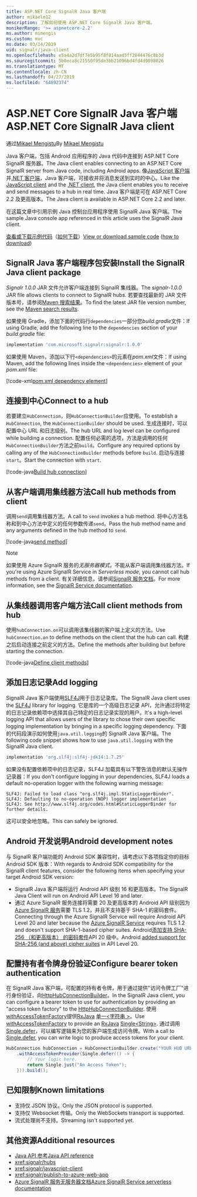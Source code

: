 ```yaml
---
title: ASP.NET Core SignalR Java 客户端
author: mikaelm12
description: 了解如何使用 ASP.NET Core SignalR Java 客户端。
monikerRange: '>= aspnetcore-2.2'
ms.author: mimengis
ms.custom: mvc
ms.date: 03/14/2019
uid: signalr/java-client
ms.openlocfilehash: e5a4a2d7df7e5b95f8f814aad5ff2844476c8b3d
ms.sourcegitcommit: 5b0eca8c21550f95de3bb21096bd4fd4d9098026
ms.translationtype: MT
ms.contentlocale: zh-CN
ms.lasthandoff: 04/27/2019
ms.locfileid: "64892374"
---
```

# <a name="aspnet-core-signalr-java-client"></a><span data-ttu-id="465d6-103">ASP.NET Core SignalR Java 客户端</span><span class="sxs-lookup"><span data-stu-id="465d6-103">ASP.NET Core SignalR Java client</span></span>

<span data-ttu-id="465d6-104">通过[Mikael Mengistu](https://twitter.com/MikaelM_12)</span><span class="sxs-lookup"><span data-stu-id="465d6-104">By [Mikael Mengistu](https://twitter.com/MikaelM_12)</span></span>

<span data-ttu-id="465d6-105">Java 客户端，包括 Android 应用程序的 Java 代码中连接到 ASP.NET Core SignalR 服务器。</span><span class="sxs-lookup"><span data-stu-id="465d6-105">The Java client enables connecting to an ASP.NET Core SignalR server from Java code, including Android apps.</span></span> <span data-ttu-id="465d6-106">像[JavaScript 客户端](xref:signalr/javascript-client)并[.NET 客户端](xref:signalr/dotnet-client)，Java 客户端，可接收并将消息发送到实时的中心。</span><span class="sxs-lookup"><span data-stu-id="465d6-106">Like the [JavaScript client](xref:signalr/javascript-client) and the [.NET client](xref:signalr/dotnet-client), the Java client enables you to receive and send messages to a hub in real time.</span></span> <span data-ttu-id="465d6-107">Java 客户端是可在 ASP.NET Core 2.2 及更高版本。</span><span class="sxs-lookup"><span data-stu-id="465d6-107">The Java client is available in ASP.NET Core 2.2 and later.</span></span>

<span data-ttu-id="465d6-108">在这篇文章中引用示例 Java 控制台应用程序使用 SignalR Java 客户端。</span><span class="sxs-lookup"><span data-stu-id="465d6-108">The sample Java console app referenced in this article uses the SignalR Java client.</span></span>

<span data-ttu-id="465d6-109">[查看或下载示例代码](https://github.com/aspnet/AspNetCore.Docs/tree/master/aspnetcore/signalr/java-client/sample)（[如何下载](xref:index#how-to-download-a-sample)）</span><span class="sxs-lookup"><span data-stu-id="465d6-109">[View or download sample code](https://github.com/aspnet/AspNetCore.Docs/tree/master/aspnetcore/signalr/java-client/sample) ([how to download](xref:index#how-to-download-a-sample))</span></span>

## <a name="install-the-signalr-java-client-package"></a><span data-ttu-id="465d6-110">SignalR Java 客户端程序包安装</span><span class="sxs-lookup"><span data-stu-id="465d6-110">Install the SignalR Java client package</span></span>

<span data-ttu-id="465d6-111">*Signalr 1.0.0* JAR 文件允许客户端连接到 SignalR 集线器。</span><span class="sxs-lookup"><span data-stu-id="465d6-111">The *signalr-1.0.0* JAR file allows clients to connect to SignalR hubs.</span></span> <span data-ttu-id="465d6-112">若要查找最新的 JAR 文件版本号，请参阅[Maven 搜索结果](https://search.maven.org/search?q=g:com.microsoft.signalr%20AND%20a:signalr)。</span><span class="sxs-lookup"><span data-stu-id="465d6-112">To find the latest JAR file version number, see the [Maven search results](https://search.maven.org/search?q=g:com.microsoft.signalr%20AND%20a:signalr).</span></span>

<span data-ttu-id="465d6-113">如果使用 Gradle，添加下面的代码行`dependencies`一部分您*build.gradle*文件：</span><span class="sxs-lookup"><span data-stu-id="465d6-113">If using Gradle, add the following line to the `dependencies` section of your *build.gradle* file:</span></span>

```gradle
implementation 'com.microsoft.signalr:signalr:1.0.0'
```

<span data-ttu-id="465d6-114">如果使用 Maven，添加以下行`<dependencies>`的元素在*pom.xml*文件：</span><span class="sxs-lookup"><span data-stu-id="465d6-114">If using Maven, add the following lines inside the `<dependencies>` element of your *pom.xml* file:</span></span>

[!code-xml[pom.xml dependency element](java-client/sample/pom.xml?name=snippet_dependencyElement)]

## <a name="connect-to-a-hub"></a><span data-ttu-id="465d6-115">连接到中心</span><span class="sxs-lookup"><span data-stu-id="465d6-115">Connect to a hub</span></span>

<span data-ttu-id="465d6-116">若要建立`HubConnection`，则`HubConnectionBuilder`应使用。</span><span class="sxs-lookup"><span data-stu-id="465d6-116">To establish a `HubConnection`, the `HubConnectionBuilder` should be used.</span></span> <span data-ttu-id="465d6-117">生成连接时，可以配置中心 URL 和日志级别。</span><span class="sxs-lookup"><span data-stu-id="465d6-117">The hub URL and log level can be configured while building a connection.</span></span> <span data-ttu-id="465d6-118">配置任何必需的选项，方法是调用的任何`HubConnectionBuilder`方法之前`build`。</span><span class="sxs-lookup"><span data-stu-id="465d6-118">Configure any required options by calling any of the `HubConnectionBuilder` methods before `build`.</span></span> <span data-ttu-id="465d6-119">启动与连接`start`。</span><span class="sxs-lookup"><span data-stu-id="465d6-119">Start the connection with `start`.</span></span>

[!code-java[Build hub connection](java-client/sample/src/main/java/Chat.java?range=16-17)]

## <a name="call-hub-methods-from-client"></a><span data-ttu-id="465d6-120">从客户端调用集线器方法</span><span class="sxs-lookup"><span data-stu-id="465d6-120">Call hub methods from client</span></span>

<span data-ttu-id="465d6-121">调用`send`调用集线器方法。</span><span class="sxs-lookup"><span data-stu-id="465d6-121">A call to `send` invokes a hub method.</span></span> <span data-ttu-id="465d6-122">将中心方法名称和到中心方法中定义的任何参数传递`send`。</span><span class="sxs-lookup"><span data-stu-id="465d6-122">Pass the hub method name and any arguments defined in the hub method to `send`.</span></span>

[!code-java[send method](java-client/sample/src/main/java/Chat.java?range=28)]

> [!NOTE]
> <span data-ttu-id="465d6-123">如果使用 Azure SignalR 服务的*无服务器模式*，不能从客户端调用集线器方法。</span><span class="sxs-lookup"><span data-stu-id="465d6-123">If you're using Azure SignalR Service in *Serverless mode*, you cannot call hub methods from a client.</span></span> <span data-ttu-id="465d6-124">有关详细信息，请参阅[SignalR 服务文档](/azure/azure-signalr/signalr-concept-serverless-development-config)。</span><span class="sxs-lookup"><span data-stu-id="465d6-124">For more information, see the [SignalR Service documentation](/azure/azure-signalr/signalr-concept-serverless-development-config).</span></span>

## <a name="call-client-methods-from-hub"></a><span data-ttu-id="465d6-125">从集线器调用客户端方法</span><span class="sxs-lookup"><span data-stu-id="465d6-125">Call client methods from hub</span></span>

<span data-ttu-id="465d6-126">使用`hubConnection.on`可以调用该集线器的客户端上定义的方法。</span><span class="sxs-lookup"><span data-stu-id="465d6-126">Use `hubConnection.on` to define methods on the client that the hub can call.</span></span> <span data-ttu-id="465d6-127">构建之后启动连接之前定义的方法。</span><span class="sxs-lookup"><span data-stu-id="465d6-127">Define the methods after building but before starting the connection.</span></span>

[!code-java[Define client methods](java-client/sample/src/main/java/Chat.java?range=19-21)]

## <a name="add-logging"></a><span data-ttu-id="465d6-128">添加日志记录</span><span class="sxs-lookup"><span data-stu-id="465d6-128">Add logging</span></span>

<span data-ttu-id="465d6-129">SignalR Java 客户端使用[SLF4J](https://www.slf4j.org/)用于日志记录库。</span><span class="sxs-lookup"><span data-stu-id="465d6-129">The SignalR Java client uses the [SLF4J](https://www.slf4j.org/) library for logging.</span></span> <span data-ttu-id="465d6-130">它是库的一个高级日志记录 API，允许通过将特定的日志记录依赖项中选择其自己特定的日志记录实现的用户。</span><span class="sxs-lookup"><span data-stu-id="465d6-130">It's a high-level logging API that allows users of the library to chose their own specific logging implementation by bringing in a specific logging dependency.</span></span> <span data-ttu-id="465d6-131">下面的代码段演示如何使用`java.util.logging`的 SignalR Java 客户端。</span><span class="sxs-lookup"><span data-stu-id="465d6-131">The following code snippet shows how to use `java.util.logging` with the SignalR Java client.</span></span>

```gradle
implementation 'org.slf4j:slf4j-jdk14:1.7.25'
```

<span data-ttu-id="465d6-132">如果没有配置依赖项中的日志记录，SLF4J 加载具有以下警告消息的默认无操作记录器：</span><span class="sxs-lookup"><span data-stu-id="465d6-132">If you don't configure logging in your dependencies, SLF4J loads a default no-operation logger with the following warning message:</span></span>

```
SLF4J: Failed to load class "org.slf4j.impl.StaticLoggerBinder".
SLF4J: Defaulting to no-operation (NOP) logger implementation
SLF4J: See http://www.slf4j.org/codes.html#StaticLoggerBinder for further details.
```

<span data-ttu-id="465d6-133">这可以安全地忽略。</span><span class="sxs-lookup"><span data-stu-id="465d6-133">This can safely be ignored.</span></span>

## <a name="android-development-notes"></a><span data-ttu-id="465d6-134">Android 开发说明</span><span class="sxs-lookup"><span data-stu-id="465d6-134">Android development notes</span></span>

<span data-ttu-id="465d6-135">与 SignalR 客户端功能的 Android SDK 兼容性时，请考虑以下各项指定你的目标 Android SDK 版本：</span><span class="sxs-lookup"><span data-stu-id="465d6-135">With regards to Android SDK compatibility for the SignalR client features, consider the following items when specifying your target Android SDK version:</span></span>

* <span data-ttu-id="465d6-136">SignalR Java 客户端将运行 Android API 级别 16 和更高版本。</span><span class="sxs-lookup"><span data-stu-id="465d6-136">The SignalR Java Client will run on Android API Level 16 and later.</span></span>
* <span data-ttu-id="465d6-137">通过 Azure SignalR 服务连接将需要 20 及更高版本的 Android API 级别因为[Azure SignalR 服务](/azure/azure-signalr/signalr-overview)需要 TLS 1.2，并且不支持基于 SHA-1 的密码套件。</span><span class="sxs-lookup"><span data-stu-id="465d6-137">Connecting through the Azure SignalR Service will require Android API Level 20 and later because the [Azure SignalR Service](/azure/azure-signalr/signalr-overview) requires TLS 1.2 and doesn't support SHA-1-based cipher suites.</span></span> <span data-ttu-id="465d6-138">Android[添加支持 SHA-256 （和更高版本） 的密码套件](https://developer.android.com/reference/javax/net/ssl/SSLSocket)API 20 级中。</span><span class="sxs-lookup"><span data-stu-id="465d6-138">Android [added support for SHA-256 (and above) cipher suites](https://developer.android.com/reference/javax/net/ssl/SSLSocket) in API Level 20.</span></span>

## <a name="configure-bearer-token-authentication"></a><span data-ttu-id="465d6-139">配置持有者令牌身份验证</span><span class="sxs-lookup"><span data-stu-id="465d6-139">Configure bearer token authentication</span></span>

<span data-ttu-id="465d6-140">在 SignalR Java 客户端，可配置的持有者令牌，用于通过提供"访问令牌工厂"进行身份验证，向[HttpHubConnectionBuilder](/java/api/com.microsoft.signalr._http_hub_connection_builder?view=aspnet-signalr-java)。</span><span class="sxs-lookup"><span data-stu-id="465d6-140">In the SignalR Java client, you can configure a bearer token to use for authentication by providing an "access token factory" to the [HttpHubConnectionBuilder](/java/api/com.microsoft.signalr._http_hub_connection_builder?view=aspnet-signalr-java).</span></span> <span data-ttu-id="465d6-141">使用[withAccessTokenFactory](/java/api/com.microsoft.signalr._http_hub_connection_builder.withaccesstokenprovider?view=aspnet-signalr-java#com_microsoft_signalr__http_hub_connection_builder_withAccessTokenProvider_Single_String__)提供[RxJava](https://github.com/ReactiveX/RxJava) [单一\<字符串 >](http://reactivex.io/documentation/single.html)。</span><span class="sxs-lookup"><span data-stu-id="465d6-141">Use [withAccessTokenFactory](/java/api/com.microsoft.signalr._http_hub_connection_builder.withaccesstokenprovider?view=aspnet-signalr-java#com_microsoft_signalr__http_hub_connection_builder_withAccessTokenProvider_Single_String__) to provide an [RxJava](https://github.com/ReactiveX/RxJava) [Single\<String>](http://reactivex.io/documentation/single.html).</span></span> <span data-ttu-id="465d6-142">通过调用[Single.defer](http://reactivex.io/RxJava/javadoc/io/reactivex/Single.html#defer-java.util.concurrent.Callable-)，可以编写逻辑来为您的客户端生成访问令牌。</span><span class="sxs-lookup"><span data-stu-id="465d6-142">With a call to [Single.defer](http://reactivex.io/RxJava/javadoc/io/reactivex/Single.html#defer-java.util.concurrent.Callable-), you can write logic to produce access tokens for your client.</span></span>

```java
HubConnection hubConnection = HubConnectionBuilder.create("YOUR HUB URL HERE")
    .withAccessTokenProvider(Single.defer(() -> {
        // Your logic here.
        return Single.just("An Access Token");
    })).build();
```

## <a name="known-limitations"></a><span data-ttu-id="465d6-143">已知限制</span><span class="sxs-lookup"><span data-stu-id="465d6-143">Known limitations</span></span>

* <span data-ttu-id="465d6-144">支持仅 JSON 协议。</span><span class="sxs-lookup"><span data-stu-id="465d6-144">Only the JSON protocol is supported.</span></span>
* <span data-ttu-id="465d6-145">支持仅 Websocket 传输。</span><span class="sxs-lookup"><span data-stu-id="465d6-145">Only the WebSockets transport is supported.</span></span>
* <span data-ttu-id="465d6-146">流式处理尚不支持。</span><span class="sxs-lookup"><span data-stu-id="465d6-146">Streaming isn't supported yet.</span></span>

## <a name="additional-resources"></a><span data-ttu-id="465d6-147">其他资源</span><span class="sxs-lookup"><span data-stu-id="465d6-147">Additional resources</span></span>

* [<span data-ttu-id="465d6-148">Java API 参考</span><span class="sxs-lookup"><span data-stu-id="465d6-148">Java API reference</span></span>](/java/api/com.microsoft.signalr?view=aspnet-signalr-java)
* <xref:signalr/hubs>
* <xref:signalr/javascript-client>
* <xref:signalr/publish-to-azure-web-app>
* [<span data-ttu-id="465d6-149">Azure SignalR 服务无服务器文档</span><span class="sxs-lookup"><span data-stu-id="465d6-149">Azure SignalR Service serverless documentation</span></span>](/azure/azure-signalr/signalr-concept-serverless-development-config)
